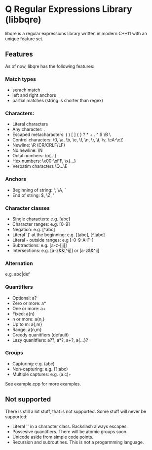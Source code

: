 # Q Regular Expressions Library (libbqre)

libqre is a regular expressions library written in modern C++11 with an unique feature set.

## Features

As of now, libqre has the following features:

### Match types

- serach match
- left and right anchors
- partial matches (string is shorter than regex)

### Characters:

- Literal characters
- Any character: .
- Escaped metacharacters: \( \) \[ \] \{ \} \? \* \+ \. \^ \$ \B \\
- Control characters: \0, \a, \b, \e, \f, \n, \r, \t, \v, \cA-\cZ
- Newline: \R (CR/CRLF/LF)
- No newline: \N
- Octal numbers: \o{...}
- Hex numbers: \x00-\xFF, \x{...}
- Verbatim characters \Q...\E

### Anchors

- Beginning of string: ^, \A, \`
- End of string: $, \Z, \'

### Character classes

- Single characters: e.g. [abc]
- Character ranges: e.g. [0-9]
- Negation: e.g. [^abc]
- Literal ']' at the beginning: e.g. []abc], [^]abc]
- Literal - outside ranges: e.g [-0-9-A-F-]
- Subtractions: e.g. [a-z-[ij]]
- Intersections: e.g. [a-z&&[^ij]] or [a-z&&^ij]

### Alternation

e.g. abc|def

### Quantifiers

- Optional: a?
- Zero or more: a*
- One or more: a+
- Fixed: a{n}
- n or more: a{n,}
- Up to m: a{,m}
- Range: a{n,m}
- Greedy quanitfiers (default)
- Lazy quanitfiers: a??, a*?, a+?, a{...}?

### Groups

- Capturing: e.g. (abc)
- Non-capturing: e.g. (?:abc)
- Multiple captures: e.g. (a.c)+

See example.cpp for more examples.

## Not supported

There is still a lot stuff, that is not supported.
Some stuff will never be supported:

 - Literal '\' in a character class. Backslash always escapes.
 - Possesive quantifiers. There will be atomic groups soon.
 - Unicode aside from simple code points.
 - Recursion and subroutines. This is not a progarmming language.
